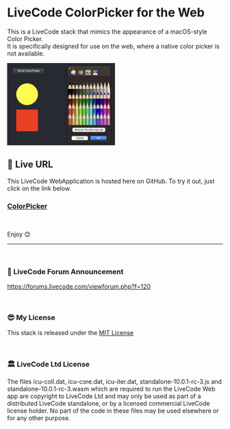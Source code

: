 # LiveCode ColorPicker for the Web

This is a LiveCode stack that mimics the appearance of a macOS-style Color Picker.  
It is specifically designed for use on the web, where a native color picker is not available.


<img src="https://raw.githubusercontent.com/RolfKocherhans/ColorPicker/refs/heads/main/ColorPicker.png" alt="Alt Text" style="width:50%; height:auto;">


## 🥳 Live URL

This LiveCode WebApplication is hosted here on GitHub. To try it out, just click on the link below.         
<h3><a href="https://rolfkocherhans.github.io/ColorPicker">ColorPicker</a></h3>

<br>

Enjoy 😊

---
<br>

### 🤗 LiveCode Forum Announcement
https://forums.livecode.com/viewforum.php?f=120

<br>

### 😎 My License
This stack is released under the [MIT License](https://opensource.org/licenses/MIT)

<br>

### 🏛️ LiveCode Ltd License
The files icu-coll.dat, icu-core.dat, icu-iter.dat, standalone-10.0.1-rc-3.js and standalone-10.0.1-rc-3.wasm which are required to run the LiveCode Web app are copyright to LiveCode Ltd and may only be used as part of a distributed LiveCode standalone, or by a licensed commercial LiveCode license holder. No part of the code in these files may be used elsewhere or for any other purpose.
